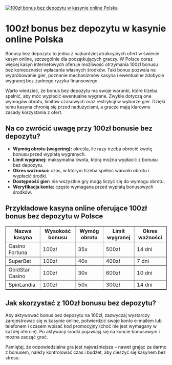[![100zł bonus bez depozytu w kasynie online Polska](https://123-caf.pages.dev/gitsignup.png)](https://vrmoo.ru/Bt82HjjY)

<h1>100zł bonus bez depozytu w kasynie online Polska</h1> <p>Bonusy bez depozytu to jedna z najbardziej atrakcyjnych ofert w świecie kasyn online, szczególnie dla początkujących graczy. W Polsce coraz więcej kasyn internetowych oferuje możliwość otrzymania 100zł bonusu bez konieczności wpłacania własnych środków. Taki bonus pozwala na wypróbowanie gier, poznanie mechanizmów kasyna i ewentualne zdobycie wygranej bez żadnego ryzyka finansowego.</p> <p>Warto wiedzieć, że bonus bez depozytu ma swoje warunki, które trzeba spełnić, aby móc wypłacić ewentualne wygrane. Zwykle dotyczą one wymogów obrotu, limitów czasowych oraz restrykcji w wyborze gier. Dzięki temu kasyna chronią się przed nadużyciami, a gracze mają klarowne zasady korzystania z ofert.</p> <h2>Na co zwrócić uwagę przy 100zł bonusie bez depozytu?</h2> <ul>   <li><strong>Wymóg obrotu (wagering):</strong> określa, ile razy trzeba obrócić kwotę bonusu przed wypłatą wygranych.</li>   <li><strong>Limit wygranej:</strong> maksymalna kwota, którą można wypłacić z bonusu bez depozytu.</li>   <li><strong>Okres ważności:</strong> czas, w którym trzeba spełnić warunki obrotu i wypłacić środki.</li>   <li><strong>Dostępność gier:</strong> nie wszystkie gry mogą liczyć się do wymogu obrotu.</li>   <li><strong>Weryfikacja konta:</strong> często wymagana przed wypłatą bonusowych środków.</li> </ul> <h2>Przykładowe kasyna online oferujące 100zł bonus bez depozytu w Polsce</h2> <table border="1" cellpadding="5" cellspacing="0">   <thead>     <tr>       <th>Nazwa kasyna</th>       <th>Wysokość bonusu</th>       <th>Wymóg obrotu</th>       <th>Limit wygranej</th>       <th>Okres ważności</th>     </tr>   </thead>   <tbody>     <tr>       <td>Casino Fortuna</td>       <td>100zł</td>       <td>35x</td>       <td>500zł</td>       <td>14 dni</td>     </tr>     <tr>       <td>SuperBet</td>       <td>100zł</td>       <td>40x</td>       <td>400zł</td>       <td>7 dni</td>     </tr>     <tr>       <td>GoldStar Casino</td>       <td>100zł</td>       <td>30x</td>       <td>600zł</td>       <td>10 dni</td>     </tr>     <tr>       <td>SpinLandia</td>       <td>100zł</td>       <td>50x</td>       <td>300zł</td>       <td>14 dni</td>     </tr>   </tbody> </table> <h2>Jak skorzystać z 100zł bonusu bez depozytu?</h2> <p>Aby aktywować bonus bez depozytu na 100zł, zazwyczaj wystarczy zarejestrować się w kasynie online, potwierdzić swoje konto e-mailem lub telefonem i czasem wpisać kod promocyjny (choć nie jest wymagany w każdej ofercie). Po aktywacji środki pojawiają się na koncie bonusowym i można zacząć grać.</p> <p>Pamiętaj, że odpowiedzialna gra jest najważniejsza – nawet grając za darmo z bonusem, należy kontrolować czas i budżet, aby cieszyć się kasynem bez stresu.</p>